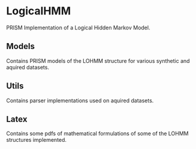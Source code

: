 # LogicalHMM
PRISM Implementation of a Logical Hidden Markov Model.

Models
---
Contains PRISM models of the LOHMM structure for various synthetic and aquired datasets.

Utils
---
Contains parser implementations used on aquired datasets.

Latex
---
Contains some pdfs of mathematical formulations of some of the LOHMM structures implemented.
